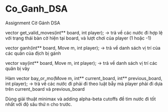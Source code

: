 # Co_Ganh_DSA
Assignment Cờ Gánh DSA

vector<Move> get_valid_moves(int** board, int player);
-> trả về các nước đi hợp lệ với trạng thái bàn cờ hiện tại board, và lượt chơi của player (1 hoặc -1)
  
vector<Position> ganh(int** board, Move m, int player);
-> trả về danh sách vị trí của các quân của địch bị gánh

vector<Position> vay(int** board, Move m, int player);
-> trả về danh sách vị trí các quân bị vây

Hàm vector<Position> bay_or_mo(Move m, int** current_board, int** previous_board, int player);
-> trả về các nước đi phải đi theo luật bẫy mà player phải đi dựa trên current_board và previous_board
  
Dùng giải thuật minimax và adding alpha-beta cutoffs để tìm nước đi tốt nhất với độ sâu thứ n cho trước.
